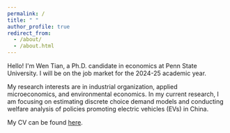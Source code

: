 ```yaml
---
permalink: /
title: " "
author_profile: true
redirect_from: 
  - /about/
  - /about.html
---
```

Hello! I'm Wen Tian, a Ph.D. candidate in economics at Penn State University. I will be on the job market for the 2024-25 academic year.

<!-- I received my M.Phil. in economics from CUHK, Hong Kong in 2024, and my B.A. in economics from Fudan University, China in 2016. -->

My research interests are in industrial organization, applied microeconomics, and environmental economics. In my current research, I am focusing on estimating discrete choice demand models and conducting welfare analysis of policies promoting electric vehicles (EVs) in China.

My CV can be found [here](https://wendy-wentian.github.io/files/Wen_Tian_PSU_CV.pdf). 

<!--
Current Research
======
-->
